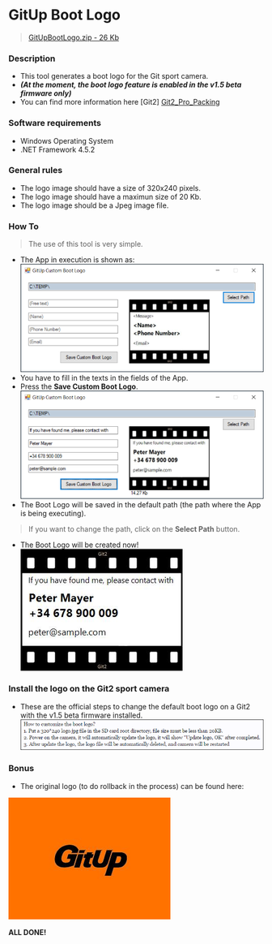 # GitUp Boot Logo

> <a href="GitUpBootLogo.zip?raw=true">GitUpBootLogo.zip - 26 Kb</a>

### Description
* This tool generates a boot logo for the Git sport camera.
* ***(At the moment, the boot logo feature is enabled in the v1.5 beta firmware only)***
* You can find more information here [Git2] [Git2_Pro_Packing]

### Software requirements
* Windows Operating System
* .NET Framework 4.5.2

### General rules
* The logo image should have a size of 320x240 pixels.
* The logo image should have a maximun size of 20 Kb.
* The logo image should be a Jpeg image file.

### How To
> The use of this tool is very simple.
* The App in execution is shown as:
<a><img src="0001.png?raw=true"></a>
* You have to fill in the texts in the fields of the App.
* Press the **Save Custom Boot Logo**.
<a><img src="0002.png?raw=true"></a>
* The Boot Logo will be saved in the default path (the path where the App is being executing).
> If you want to change the path, click on the **Select Path** button.
* The Boot Logo will be created now!
<a><img src="0003.png?raw=true"></a>

### Install the logo on the Git2 sport camera
* These are the official steps to change the default boot logo on a Git2 with the v1.5 beta firmware installed.
<a><img src="0004.png?raw=true"></a>

### Bonus
* The original logo (to do rollback in the process) can be found here:

<a><img src="Original logo/logo.jpg?raw=true"></a>

**ALL DONE!**

[Git2_Pro_Packing]: <http://www.gitup.com/en/home/12-gitup-git2-pro-action-camera.html>
